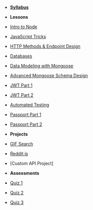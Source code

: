 - **[Syllabus](README.md)**

- **Lessons**
- [Intro to Node](Lessons/01-Intro-to-Node/)
- [JavaScript Tricks](Lessons/02-Intro-to-JS/)
- [HTTP Methods & Endpoint Design](Lessons/03-Endpoint-Design/)
- [Databases](Lessons/04-Databases/)
- [Data Modeling with Mongoose](Lessons/05-Data-Modeling/)
- [Advanced Mongoose Schema Design](Lessons/06-More-Data-Modeling/)
- [JWT Part 1](Lessons/07-JWT/)
- [JWT Part 2](Lessons/07-JWT/)
- [Automated Testing](Lessons/08-Testing/)
- [Passport Part 1](Lessons/09-Passport/)
- [Passport Part 2](Lessons/09-Passport/)

- **Projects**
- [GIF Search](https://www.makeschool.com/academy/track/gif-search-app-ynu)
- [Reddit.js](https://www.makeschool.com/academy/track/reddit-clone-in-node-js)
- [Custom API Project]

- **Assessments**
- [Quiz 1](Assessments/quiz-1.md)
- [Quiz 2](Assessments/quiz-2.md)
- [Quiz 3](Assessments/quiz-3.md)